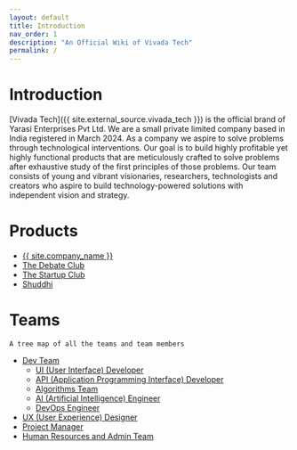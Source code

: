 ```yaml
---
layout: default
title: Introduction
nav_order: 1
description: "An Official Wiki of Vivada Tech"
permalink: /
---
```


# Introduction

[Vivada Tech]({{ site.external_source.vivada_tech }}) is the official brand of Yarasi Enterprises Pvt Ltd. We are a small private limited company based in India registered in March 2024.
As a company we aspire to solve problems through technological interventions. Our goal is to build highly profitable yet highly functional products that are meticulously crafted to solve problems after exhaustive study of the first principles of those problems. Our team consists of young and vibrant visionaries, researchers, technologists and creators who aspire to build technology-powered solutions with independent vision and strategy. 

# Products 

- [{{ site.company_name }}](docs/products/01-vivada/vivada/)
- [The Debate Club](/docs/products/02-the-debate-club/the-debate-club/)
- [The Startup Club](docs/products/03-the-startup-club/the-startup-club/)
- [Shuddhi](/docs/products/04-shuddhi/shuddhi/)


# Teams
 `A tree map of all the teams and team members`
- [Dev Team](/docs/teams/01-dev-team/dev-team/)
  - [UI (User Interface) Developer](/docs/teams/01-dev-team/01-ui-developer/)
  - [API (Application Programming Interface) Developer](/docs/teams/01-dev-team/02-api-developer/) 
  - [Algorithms Team](/docs/teams/01-dev-team/03-algorithms-team/)
  - [AI (Artificial Intelligence) Engineer](/docs/teams/01-dev-team/04-ai-engineer/)
  - [DevOps Engineer](/docs/teams/01-dev-team/05-devops-engineer/)
- [UX (User Experience) Designer](/docs/teams/02-ux-designer/ux-designer/)
- [Project Manager](/docs/teams/03-project-manager/project-manager/)
- [Human Resources and Admin Team](/docs/teams/04-hr-and-admin-team/hr-and-admin-team/)
